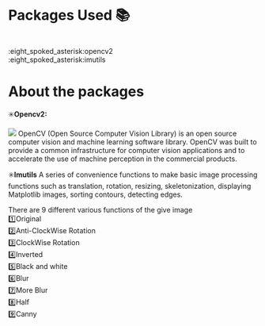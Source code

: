 
# Packages Used :books:
</br>
:eight_spoked_asterisk:opencv2
</br>
:eight_spoked_asterisk:imutils
</br>

# About the packages

:eight_spoked_asterisk:**Opencv2:**

![](https://www.google.com/imgres?imgurl=https://upload.wikimedia.org/wikipedia/commons/thumb/3/32/OpenCV_Logo_with_text_svg_version.svg/180px-OpenCV_Logo_with_text_svg_version.svg.png&imgrefurl=https://en.wikipedia.org/wiki/OpenCV&h=222&w=180&tbnid=ike73pihCumi0M:&q=opencv&tbnh=160&tbnw=129&usg=AI4_-kRIjzijC9qKiDYygOm7gpWMijhY8w&vet=12ahUKEwjJ6vysw4TgAhXKF3IKHf9yCsIQ_B0wFXoECAMQEQ..i&docid=4jtp2k0WaLuvTM&itg=1&sa=X&ved=2ahUKEwjJ6vysw4TgAhXKF3IKHf9yCsIQ_B0wFXoECAMQEQ)
OpenCV (Open Source Computer Vision Library) is an open source computer vision and machine learning software library. OpenCV was built to provide a common infrastructure for computer vision applications and to accelerate the use of machine perception in the commercial products.</br>

:eight_spoked_asterisk:**Imutils** 
A series of convenience functions to make basic image processing functions such as translation, rotation, resizing, skeletonization, displaying Matplotlib images, sorting contours, detecting edges.</br>

There are 9 different various functions of the give image
</br>:one:Original
</br>:two:Anti-ClockWise Rotation
</br>:three:ClockWise Rotation
</br>:four:Inverted
</br>:five:Black and white
</br>:six:Blur
</br>:seven:More Blur
</br>:eight:Half
</br>:nine:Canny
